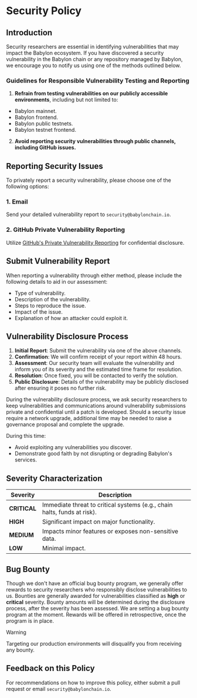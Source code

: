 # Security Policy

## Introduction

Security researchers are essential in identifying vulnerabilities that may impact the Babylon ecosystem.
If you have discovered a security vulnerability in the Babylon chain or any repository managed by Babylon,
we encourage you to notify us using one of the methods outlined below.

### Guidelines for Responsible Vulnerability Testing and Reporting

1. **Refrain from testing vulnerabilities on our publicly accessible environments**, including but not limited to:
  - Babylon mainnet.
  - Babylon frontend.
  - Babylon public testnets.
  - Babylon testnet frontend.
2. **Avoid reporting security vulnerabilities through public channels, including GitHub issues.**

## Reporting Security Issues

To privately report a security vulnerability, please choose one of the following options:

### 1. Email

Send your detailed vulnerability report to `security@babylonchain.io`.

### 2. GitHub Private Vulnerability Reporting

Utilize [GitHub's Private Vulnerability Reporting](https://github.com/babylonlabs-io/babylon/security/advisories/new)
for confidential disclosure.

## Submit Vulnerability Report

When reporting a vulnerability through either method, please include the following details to aid in our assessment:

- Type of vulnerability.
- Description of the vulnerability.
- Steps to reproduce the issue.
- Impact of the issue.
- Explanation of how an attacker could exploit it.

## Vulnerability Disclosure Process

1. **Initial Report**: Submit the vulnerability via one of the above channels.
2. **Confirmation**: We will confirm receipt of your report within 48 hours.
3. **Assessment**: Our security team will evaluate the vulnerability and inform you of its severity and the estimated
   time frame for resolution.
4. **Resolution**: Once fixed, you will be contacted to verify the solution.
5. **Public Disclosure**: Details of the vulnerability may be publicly disclosed after ensuring it poses no further risk.

During the vulnerability disclosure process, we ask security researchers to keep vulnerabilities and communications
around vulnerability submissions private and confidential until a patch is developed. Should a security issue require
a network upgrade, additional time may be needed to raise a governance proposal and complete the upgrade.

During this time:

- Avoid exploiting any vulnerabilities you discover.
- Demonstrate good faith by not disrupting or degrading Babylon's services.

## Severity Characterization

| Severity     | Description                                                              |
|--------------|--------------------------------------------------------------------------|
| **CRITICAL** | Immediate threat to critical systems (e.g., chain halts, funds at risk). |
| **HIGH**     | Significant impact on major functionality.                               |
| **MEDIUM**   | Impacts minor features or exposes non-sensitive data.                    |
| **LOW**      | Minimal impact.                                                          |

## Bug Bounty

Though we don't have an official bug bounty program, we generally offer rewards to security researchers who responsibly
disclose vulnerabilities to us. Bounties are generally awarded for vulnerabilities classified as **high** or
**critical** severity. Bounty amounts will be determined during the disclosure process, after the severity has been
assessed.
We are setting a bug bounty program at the moment. Rewards will be offered in retrospective, once the program is in
place.

> [!WARNING]
> Targeting our production environments will disqualify you from receiving any bounty.

## Feedback on this Policy

For recommendations on how to improve this policy, either submit a pull request or email `security@babylonchain.io`.
